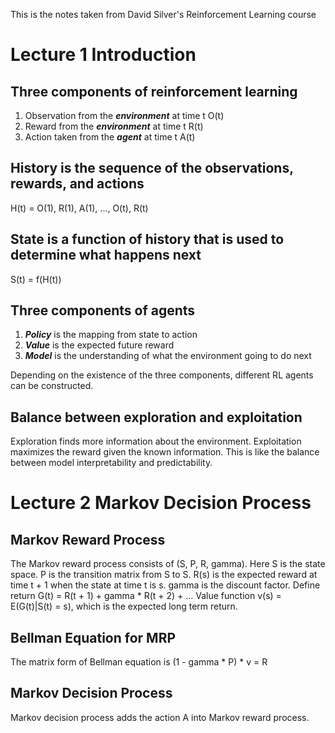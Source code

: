 This is the notes taken from David Silver's Reinforcement Learning course
# Lecture 1 Introduction

## Three components of reinforcement learning
1. Observation from the ***environment*** at time t O(t)
2. Reward from the ***environment*** at time t R(t)
3. Action taken from the ***agent*** at time t A(t)

## History is the sequence of the observations, rewards, and actions
H(t) = O(1), R(1), A(1), ..., O(t), R(t)

## State is a function of history that is used to determine what happens next
S(t) = f(H(t))

## Three components of agents
1. ***Policy*** is the mapping from state to action
2. ***Value*** is the expected future reward
3. ***Model*** is the understanding of what the environment going to do next

Depending on the existence of the three components, different RL agents can be constructed.

## Balance between exploration and exploitation
Exploration finds more information about the environment. Exploitation maximizes the reward given the known information. This is like the balance between model interpretability and predictability. 

# Lecture 2 Markov Decision Process
## Markov Reward Process
The Markov reward process consists of (S, P, R, gamma). Here S is the state space. P is the transition matrix from S to S. R(s) is the expected reward at time t + 1 when the state at time t is s. gamma is the discount factor.
Define return G(t) = R(t + 1) + gamma * R(t + 2) + ...
Value function v(s) = E(G(t)|S(t) = s), which is the expected long term return.

## Bellman Equation for MRP
The matrix form of Bellman equation is (1 - gamma * P) * v = R

## Markov Decision Process
Markov decision process adds the action A into Markov reward process. 
